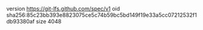 version https://git-lfs.github.com/spec/v1
oid sha256:85c23bb393e8823075ce5c74b59bc5bd149f19e33a5cc07212532f1db93380af
size 4048
